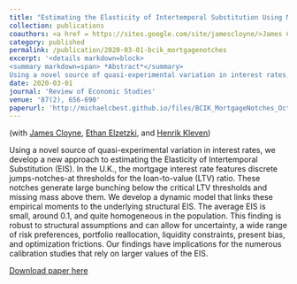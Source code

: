 ```yaml
---
title: "Estimating the Elasticity of Intertemporal Substitution Using Mortgage Notches"
collection: publications
coauthors: <a href = https://sites.google.com/site/jamescloyne/>James Cloyne</a>, <a href = https://www.ilzetzki.com/>Ethan Elzetzki</a>, and <a href=https://www.henrikkleven.com>Henrik Kleven</a>
category: published
permalink: /publication/2020-03-01-bcik_mortgagenotches
excerpt: '<details markdown=block>
<summary markdown=span> *Abstract*</summary> 
Using a novel source of quasi-experimental variation in interest rates, we develop a new approach to estimating the Elasticity of Intertemporal Substitution (EIS). In the U.K., the mortgage interest rate features discrete jumps-notches-at thresholds for the loan-to-value (LTV) ratio. These notches generate large bunching below the critical LTV thresholds and missing mass above them. We develop a dynamic model that links these empirical moments to the underlying structural EIS. The average EIS is small, around 0.1, and quite homogeneous in the population. This finding is robust to structural assumptions and can allow for uncertainty, a wide range of risk preferences, portfolio reallocation, liquidity constraints, present bias, and optimization frictions. Our findings have implications for the numerous calibration studies that rely on larger values of the EIS.'
date: 2020-03-01
journal: 'Review of Economic Studies'
venue: '87(2), 656-690'
paperurl: 'http://michaelcbest.github.io/files/BCIK_MortgageNotches_Oct2018.pdf'
---
```

(with [James Cloyne](https://sites.google.com/site/jamescloyne/), [Ethan Elzetzki](https://www.ilzetzki.com/), and [Henrik Kleven](https://www.henrikkleven.com))

 
Using a novel source of quasi-experimental variation in interest rates, we develop a new approach to estimating the Elasticity of Intertemporal Substitution (EIS). In the U.K., the mortgage interest rate features discrete jumps-notches-at thresholds for the loan-to-value (LTV) ratio. These notches generate large bunching below the critical LTV thresholds and missing mass above them. We develop a dynamic model that links these empirical moments to the underlying structural EIS. The average EIS is small, around 0.1, and quite homogeneous in the population. This finding is robust to structural assumptions and can allow for uncertainty, a wide range of risk preferences, portfolio reallocation, liquidity constraints, present bias, and optimization frictions. Our findings have implications for the numerous calibration studies that rely on larger values of the EIS.

[Download paper here](http://michaelcbest.github.io/files/BCIK_MortgageNotches_Oct2018.pdf)

